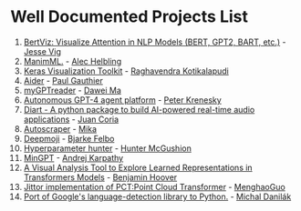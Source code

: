 # Well Documented Projects List
1. [BertViz: Visualize Attention in NLP Models (BERT, GPT2, BART, etc.)](https://github.com/jessevig/bertviz) - [Jesse Vig](https://github.com/jessevig)
2. [ManimML.](https://github.com/helblazer811/ManimML) - [
Alec Helbling](https://github.com/helblazer811)
3. [Keras Visualization Toolkit](https://github.com/raghakot/keras-vis) - [
Raghavendra Kotikalapudi](https://github.com/raghakot)
4. [Aider](https://github.com/paul-gauthier/aider) - [Paul Gauthier](https://github.com/paul-gauthier)
5. [myGPTreader](https://github.com/madawei2699/myGPTReader) - [Dawei Ma](https://github.com/madawei2699)
6. [Autonomous GPT-4 agent platform](https://github.com/kreneskyp/ix) - [Peter Krenesky](https://github.com/kreneskyp)
7. [Diart - A python package to build AI-powered real-time audio applications](https://github.com/juanmc2005/diart) - [Juan Coria](https://github.com/juanmc2005)
8. [Autoscraper](https://github.com/alirezamika/autoscraper) - [Mika](https://github.com/alirezamika)
9. [Deepmoji](https://github.com/bfelbo/DeepMoji) - [Bjarke Felbo](https://github.com/bfelbo)
10. [Hyperparameter hunter](https://github.com/HunterMcGushion/hyperparameter_hunter) - [Hunter McGushion](https://github.com/HunterMcGushion)
11. [MinGPT](https://github.com/karpathy/minGPT) - [Andrej Karpathy](https://github.com/karpathy)
12. [A Visual Analysis Tool to Explore Learned Representations in Transformers Models](https://github.com/bhoov/exbert) - [Benjamin Hoover](https://github.com/bhoov)
13. [Jittor implementation of PCT:Point Cloud Transformer](https://github.com/MenghaoGuo/PCT) - [MenghaoGuo](https://github.com/MenghaoGuo)
14. [Port of Google's language-detection library to Python.](https://github.com/Mimino666/langdetect) - [Michal Danilák](https://github.com/Mimino666)
